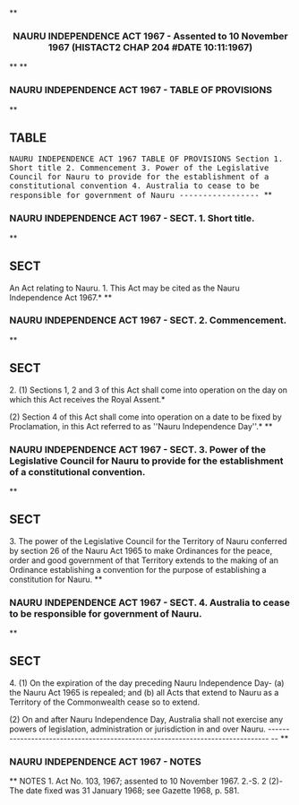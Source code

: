 **<b>

### <center><name>NAURU INDEPENDENCE ACT 1967 - Assented to 10 November 1967 (HISTACT2 CHAP 204 #DATE 10:11:1967) </name></center>
</b>** 
**<b>

### <name>NAURU INDEPENDENCE ACT 1967 - TABLE OF PROVISIONS </name>
</b>** 

## TABLE
<tables> <tt><lf>                          NAURU  INDEPENDENCE  ACT  1967<lf> <lf>                              TABLE  OF  PROVISIONS<lf> Section<lf>   1\.        Short title<lf>   2\.        Commencement<lf>   3\.        Power of the Legislative Council for Nauru to provide for the<lf>             establishment of a constitutional convention<lf>   4\.        Australia to cease to be responsible for government of Nauru<lf> <lf>                                -----------------<lf> </lf></lf></lf></lf></lf></lf></lf></lf></lf></lf></lf></lf></tt></tables>
**<b>

### <name>NAURU INDEPENDENCE ACT 1967 - SECT. 1\. Short title. </name>
</b>** 

## SECT
<sect>                            An Act relating to Nauru.<lf>   1\. This Act may be cited as the Nauru Independence Act 1967.*<lf> </lf></lf></sect>
**<b>

### <name>NAURU INDEPENDENCE ACT 1967 - SECT. 2\. Commencement. </name>
</b>** 

## SECT
<sect>   2\. (1) Sections 1, 2 and 3 of this Act shall come into operation on the day on which this Act receives the Royal Assent.*<lf> 

  (2) Section 4 of this Act shall come into operation on a date to be fixed by Proclamation, in this Act referred to as ''Nauru Independence Day''.*<lf> </lf>
</lf></sect>
**<b>

### <name>NAURU INDEPENDENCE ACT 1967 - SECT. 3\. Power of the Legislative Council for Nauru to provide for the establishment of a constitutional convention. </name>
</b>** 

## SECT
<sect>   3\. The power of the Legislative Council for the Territory of Nauru conferred by section 26 of the Nauru Act 1965 to make Ordinances for the peace, order and good government of that Territory extends to the making of an Ordinance establishing a convention for the purpose of establishing a constitution for Nauru.<lf> </lf></sect>
**<b>

### <name>NAURU INDEPENDENCE ACT 1967 - SECT. 4\. Australia to cease to be responsible for government of Nauru. </name>
</b>** 

## SECT
<sect>   4\. (1) On the expiration of the day preceding Nauru Independence Day-<lf> <lf>   (a)  the Nauru Act 1965 is repealed; and<lf> <lf>   (b)  all Acts that extend to Nauru as a Territory of the Commonwealth cease so to extend.<lf> 

  (2) On and after Nauru Independence Day, Australia shall not exercise any powers of legislation, administration or jurisdiction in and over Nauru.<lf> ------------------------------------------------------------------------------ -- <lf> </lf></lf>
</lf></lf></lf></lf></lf></sect>
**<b>

### <name>NAURU INDEPENDENCE ACT 1967 - NOTES </name>
</b>** <lf>                                      NOTES<lf> 1\.  Act No. 103, 1967; assented to 10 November 1967.<lf> 2.-S. 2 (2)-The date fixed was 31 January 1968; see Gazette 1968, p. 581\. </lf></lf></lf>
